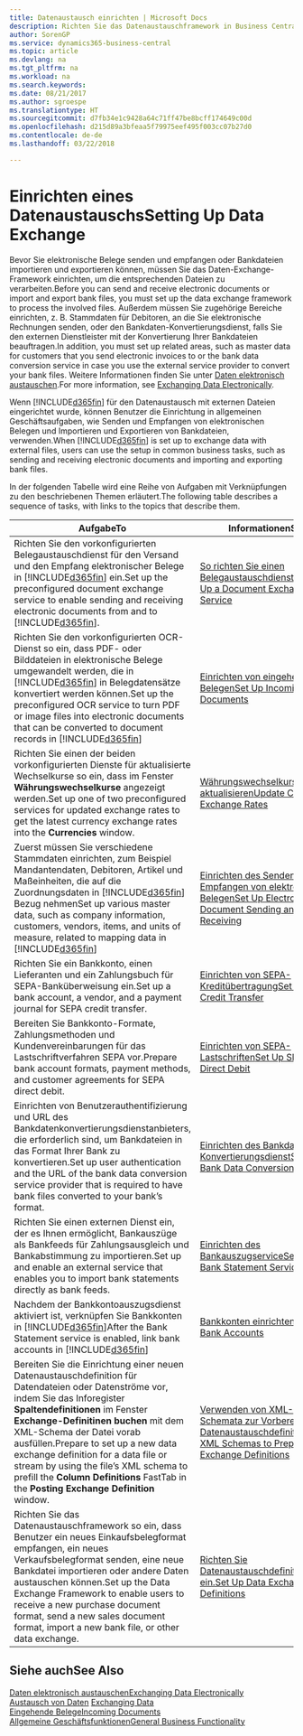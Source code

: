 ```yaml
---
title: Datenaustausch einrichten | Microsoft Docs
description: Richten Sie das Datenaustauschframework in Business Central ein.
author: SorenGP
ms.service: dynamics365-business-central
ms.topic: article
ms.devlang: na
ms.tgt_pltfrm: na
ms.workload: na
ms.search.keywords: 
ms.date: 08/21/2017
ms.author: sgroespe
ms.translationtype: HT
ms.sourcegitcommit: d7fb34e1c9428a64c71ff47be8bcff174649c00d
ms.openlocfilehash: d215d89a3bfeaa5f79975eef495f003cc07b27d0
ms.contentlocale: de-de
ms.lasthandoff: 03/22/2018

---
```

# <a name="setting-up-data-exchange"></a><span data-ttu-id="33c0c-103">Einrichten eines Datenaustauschs</span><span class="sxs-lookup"><span data-stu-id="33c0c-103">Setting Up Data Exchange</span></span>
<span data-ttu-id="33c0c-104">Bevor Sie elektronische Belege senden und empfangen oder Bankdateien importieren und exportieren können, müssen Sie das Daten-Exchange-Framework einrichten, um die entsprechenden Dateien zu verarbeiten.</span><span class="sxs-lookup"><span data-stu-id="33c0c-104">Before you can send and receive electronic documents or import and export bank files, you must set up the data exchange framework to process the involved files.</span></span> <span data-ttu-id="33c0c-105">Außerdem müssen Sie zugehörige Bereiche einrichten, z. B. Stammdaten für Debitoren, an die Sie elektronische Rechnungen senden, oder den Bankdaten-Konvertierungsdienst, falls Sie den externen Dienstleister mit der Konvertierung Ihrer Bankdateien beauftragen.</span><span class="sxs-lookup"><span data-stu-id="33c0c-105">In addition, you must set up related areas, such as master data for customers that you send electronic invoices to or the bank data conversion service in case you use the external service provider to convert your bank files.</span></span> <span data-ttu-id="33c0c-106">Weitere Informationen finden Sie unter [Daten elektronisch austauschen](across-data-exchange.md).</span><span class="sxs-lookup"><span data-stu-id="33c0c-106">For more information, see [Exchanging Data Electronically](across-data-exchange.md).</span></span>  

 <span data-ttu-id="33c0c-107">Wenn [!INCLUDE[d365fin](includes/d365fin_md.md)] für den Datenaustausch mit externen Dateien eingerichtet wurde, können Benutzer die Einrichtung in allgemeinen Geschäftsaufgaben, wie Senden und Empfangen von elektronischen Belegen und Importieren und Exportieren von Bankdateien, verwenden.</span><span class="sxs-lookup"><span data-stu-id="33c0c-107">When [!INCLUDE[d365fin](includes/d365fin_md.md)] is set up to exchange data with external files, users can use the setup in common business tasks, such as sending and receiving electronic documents and importing and exporting bank files.</span></span>  

 <span data-ttu-id="33c0c-108">In der folgenden Tabelle wird eine Reihe von Aufgaben mit Verknüpfungen zu den beschriebenen Themen erläutert.</span><span class="sxs-lookup"><span data-stu-id="33c0c-108">The following table describes a sequence of tasks, with links to the topics that describe them.</span></span>  

|<span data-ttu-id="33c0c-109">**Aufgabe**</span><span class="sxs-lookup"><span data-stu-id="33c0c-109">**To**</span></span>|<span data-ttu-id="33c0c-110">**Informationen**</span><span class="sxs-lookup"><span data-stu-id="33c0c-110">**See**</span></span>|  
|------------|-------------|  
|<span data-ttu-id="33c0c-111">Richten Sie den vorkonfigurierten Belegaustauschdienst für den Versand und den Empfang elektronischer Belege in [!INCLUDE[d365fin](includes/d365fin_md.md)] ein.</span><span class="sxs-lookup"><span data-stu-id="33c0c-111">Set up the preconfigured document exchange service to enable sending and receiving electronic documents from and to [!INCLUDE[d365fin](includes/d365fin_md.md)].</span></span>|[<span data-ttu-id="33c0c-112">So richten Sie einen Belegaustauschdienst ein</span><span class="sxs-lookup"><span data-stu-id="33c0c-112">Set Up a Document Exchange Service</span></span>](across-how-to-set-up-a-document-exchange-service.md)|  
|<span data-ttu-id="33c0c-113">Richten Sie den vorkonfigurierten OCR-Dienst so ein, dass PDF- oder Bilddateien in elektronische Belege umgewandelt werden, die in [!INCLUDE[d365fin](includes/d365fin_md.md)] in Belegdatensätze konvertiert werden können.</span><span class="sxs-lookup"><span data-stu-id="33c0c-113">Set up the preconfigured OCR service to turn PDF or image files into electronic documents that can be converted to document records in [!INCLUDE[d365fin](includes/d365fin_md.md)]</span></span>|[<span data-ttu-id="33c0c-114">Einrichten von eingehenden Belegen</span><span class="sxs-lookup"><span data-stu-id="33c0c-114">Set Up Incoming Documents</span></span>](across-how-setup-income-documents.md)|  
|<span data-ttu-id="33c0c-115">Richten Sie einen der beiden vorkonfigurierten Dienste für aktualisierte Wechselkurse so ein, dass im Fenster **Währungswechselkurse** angezeigt werden.</span><span class="sxs-lookup"><span data-stu-id="33c0c-115">Set up one of two preconfigured services for updated exchange rates to get the latest currency exchange rates into the **Currencies** window.</span></span>|[<span data-ttu-id="33c0c-116">Währungswechselkurse aktualisieren</span><span class="sxs-lookup"><span data-stu-id="33c0c-116">Update Currency Exchange Rates</span></span>](finance-how-update-currencies.md)|  
|<span data-ttu-id="33c0c-117">Zuerst müssen Sie verschiedene Stammdaten einrichten, zum Beispiel Mandantendaten, Debitoren, Artikel und Maßeinheiten, die auf die Zuordnungsdaten in [!INCLUDE[d365fin](includes/d365fin_md.md)] Bezug nehmen</span><span class="sxs-lookup"><span data-stu-id="33c0c-117">Set up various master data, such as company information, customers, vendors, items, and units of measure, related to mapping data in [!INCLUDE[d365fin](includes/d365fin_md.md)]</span></span>|[<span data-ttu-id="33c0c-118">Einrichten des Senden und Empfangen von elektronischen Belegen</span><span class="sxs-lookup"><span data-stu-id="33c0c-118">Set Up Electronic Document Sending and Receiving</span></span>](across-how-to-set-up-electronic-document-sending-and-receiving.md)|  
|<span data-ttu-id="33c0c-119">Richten Sie ein Bankkonto, einen Lieferanten und ein Zahlungsbuch für SEPA-Banküberweisung ein.</span><span class="sxs-lookup"><span data-stu-id="33c0c-119">Set up a bank account, a vendor, and a payment journal for SEPA credit transfer.</span></span>|[<span data-ttu-id="33c0c-120">Einrichten von SEPA-Kreditübertragung</span><span class="sxs-lookup"><span data-stu-id="33c0c-120">Set Up SEPA Credit Transfer</span></span>](finance-how-to-set-up-sepa-credit-transfer.md)|  
|<span data-ttu-id="33c0c-121">Bereiten Sie Bankkonto-Formate, Zahlungsmethoden und Kundenvereinbarungen für das Lastschriftverfahren SEPA vor.</span><span class="sxs-lookup"><span data-stu-id="33c0c-121">Prepare bank account formats, payment methods, and customer agreements for SEPA direct debit.</span></span>|[<span data-ttu-id="33c0c-122">Einrichten von SEPA-Lastschriften</span><span class="sxs-lookup"><span data-stu-id="33c0c-122">Set Up SEPA Direct Debit</span></span>](finance-how-to-set-up-sepa-direct-debit.md)|  
|<span data-ttu-id="33c0c-123">Einrichten von Benutzerauthentifizierung und URL des Bankdatenkonvertierungsdienstanbieters, die erforderlich sind, um Bankdateien in das Format Ihrer Bank zu konvertieren.</span><span class="sxs-lookup"><span data-stu-id="33c0c-123">Set up user authentication and the URL of the bank data conversion service provider that is required to have bank files converted to your bank’s format.</span></span>|[<span data-ttu-id="33c0c-124">Einrichten des Bankdaten-Konvertierungsdienst</span><span class="sxs-lookup"><span data-stu-id="33c0c-124">Set Up the Bank Data Conversion Service</span></span>](bank-how-setup-bank-data-conversion-service.md)|  
|<span data-ttu-id="33c0c-125">Richten Sie einen externen Dienst ein, der es Ihnen ermöglicht, Bankauszüge als Bankfeeds für Zahlungsausgleich und Bankabstimmung zu importieren.</span><span class="sxs-lookup"><span data-stu-id="33c0c-125">Set up and enable an external service that enables you to import bank statements directly as bank feeds.</span></span>|[<span data-ttu-id="33c0c-126">Einrichten des Bankauszugservice</span><span class="sxs-lookup"><span data-stu-id="33c0c-126">Set Up the Bank Statement Service</span></span>](bank-how-setup-bank-statement-service.md)|  
|<span data-ttu-id="33c0c-127">Nachdem der Bankkontoauszugsdienst aktiviert ist, verknüpfen Sie Bankkonten in [!INCLUDE[d365fin](includes/d365fin_md.md)]</span><span class="sxs-lookup"><span data-stu-id="33c0c-127">After the Bank Statement service is enabled, link bank accounts in [!INCLUDE[d365fin](includes/d365fin_md.md)]</span></span>|[<span data-ttu-id="33c0c-128">Bankkonten einrichten</span><span class="sxs-lookup"><span data-stu-id="33c0c-128">Set Up Bank Accounts</span></span>](bank-how-setup-bank-accounts.md)|  
|<span data-ttu-id="33c0c-129">Bereiten Sie die Einrichtung einer neuen Datenaustauschdefinition für Datendateien oder Datenströme vor, indem Sie das Inforegister **Spaltendefinitionen** im Fenster **Exchange-Definitinen buchen** mit dem XML-Schema der Datei vorab ausfüllen.</span><span class="sxs-lookup"><span data-stu-id="33c0c-129">Prepare to set up a new data exchange definition for a data file or stream by using the file’s XML schema to prefill the **Column Definitions** FastTab in the **Posting Exchange Definition** window.</span></span>|[<span data-ttu-id="33c0c-130">Verwenden von XML-Schemata zur Vorbereitung der Datenaustauschdefinitionen</span><span class="sxs-lookup"><span data-stu-id="33c0c-130">Use XML Schemas to Prepare Data Exchange Definitions</span></span>](across-how-to-use-xml-schemas-to-prepare-data-exchange-definitions.md)|  
|<span data-ttu-id="33c0c-131">Richten Sie das Datenaustauschframework so ein, dass Benutzer ein neues Einkaufsbelegformat empfangen, ein neues Verkaufsbelegformat senden, eine neue Bankdatei importieren oder andere Daten austauschen können.</span><span class="sxs-lookup"><span data-stu-id="33c0c-131">Set up the Data Exchange Framework to enable users to receive a new purchase document format, send a new sales document format, import a new bank file, or other data exchange.</span></span>|[<span data-ttu-id="33c0c-132">Richten Sie Datenaustauschdefinitionen ein.</span><span class="sxs-lookup"><span data-stu-id="33c0c-132">Set Up Data Exchange Definitions</span></span>](across-how-to-set-up-data-exchange-definitions.md)|  

## <a name="see-also"></a><span data-ttu-id="33c0c-133">Siehe auch</span><span class="sxs-lookup"><span data-stu-id="33c0c-133">See Also</span></span>  
[<span data-ttu-id="33c0c-134">Daten elektronisch austauschen</span><span class="sxs-lookup"><span data-stu-id="33c0c-134">Exchanging Data Electronically</span></span>](across-data-exchange.md)  
<span data-ttu-id="33c0c-135">[Austausch von Daten](across-exchange-data.md) </span><span class="sxs-lookup"><span data-stu-id="33c0c-135">[Exchanging Data](across-exchange-data.md) </span></span>  
[<span data-ttu-id="33c0c-136">Eingehende Belege</span><span class="sxs-lookup"><span data-stu-id="33c0c-136">Incoming Documents</span></span>](across-income-documents.md)  
[<span data-ttu-id="33c0c-137">Allgemeine Geschäftsfunktionen</span><span class="sxs-lookup"><span data-stu-id="33c0c-137">General Business Functionality</span></span>](ui-across-business-areas.md)  

